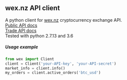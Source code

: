 ## wex.nz API client
A python client for [wex.nz](https://wex.nz) cryptocurrency exchange API.  
[Public API docs](https://wex.nz/api/3/docs)  
[Trade API docs](https://wex.nz/tapi/docs)  
Tested with python 2.7.13 and 3.6
##### Usage example
```python
from wex import Client
client = Client('your-API-key', 'your-API-secret')
market_info = client.info()
my_orders = client.active_orders('btc_usd')
```
